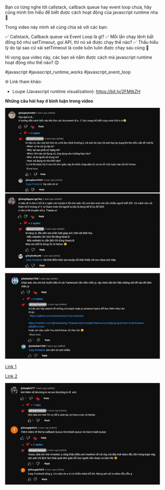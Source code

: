 Bạn có từng nghe tới callstack, callback queue hay event loop chưa, hãy cũng mình tìm hiểu để biết được cách hoạt động của javascript runtime nha 🤩

Trong video này mình sẽ cùng chia sẻ với các bạn:

✅ Callstack, Callback queue và Event Loop là gì?
✅ Mỗi lần chạy lệnh bất đồng bộ như setTimeout, gọi API, thì nó sẽ được chạy thế nào?
✅ Thấu hiểu lý do tại sao cứ xài setTimeout là code luôn luôn được chạy sau cùng 🤣

Hi vọng qua video này, các bạn sẽ nắm được cách mà javascript runtime hoạt động như thế nào? 😊

#javascript
#javascript_runtime_works
#javascript_event_loop

🌐 Link tham khảo:

- Loupe (Javascript runtime visualization): https://bit.ly/2FMtkZH

**Những câu hỏi hay ở bình luận trong video**

![Alt text](image.png)
![Alt text](image-1.png)

![Alt text](image-2.png)

[Link 1](https://github.com/leonardomso/33-js-concepts)

[Link 2](https://madasamy.medium.com/15-javascript-concepts-that-every-nodejs-programmer-must-to-know-6894f5157cb7)

![Alt text](image-3.png)
